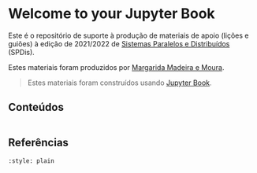 # Welcome to your Jupyter Book

Este é o repositório de suporte à produção de materiais de apoio (lições e guiões) à edição de 2021/2022 de [Sistemas Paralelos e Distribuídos](https://margaridamadeira.github.io/SPDis-2021-22) (SPDis). 

Estes materiais foram produzidos por [Margarida Madeira e Moura](https://antigo.ualg.pt/pt/users/mmadeira).


> Estes materiais foram construídos usando [Jupyter Book](https://jupyterbook.org).

## Conteúdos

```{tableofcontents}
```
## Referências

```{bibliography} referencias.bib
:style: plain
```